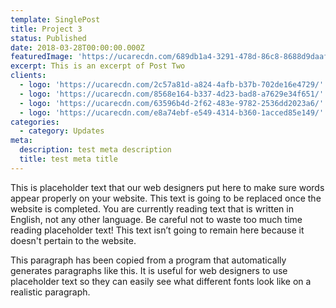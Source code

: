 ```yaml
---
template: SinglePost
title: Project 3
status: Published
date: 2018-03-28T00:00:00.000Z
featuredImage: 'https://ucarecdn.com/689db1a4-3291-478d-86c8-8688d9daaf97/'
excerpt: This is an excerpt of Post Two
clients:
  - logo: 'https://ucarecdn.com/2c57a81d-a824-4afb-b37b-702de16e4729/'
  - logo: 'https://ucarecdn.com/8568e164-b337-4d23-bad8-a7629e34f651/'
  - logo: 'https://ucarecdn.com/63596b4d-2f62-483e-9782-2536dd2023a6/'
  - logo: 'https://ucarecdn.com/e8a74ebf-e549-4314-b360-1acced85e149/'
categories:
  - category: Updates
meta:
  description: test meta description
  title: test meta title
---
```


This is placeholder text that our web designers put here to make sure words appear properly on your website. This text is going to be replaced once the website is completed. You are currently reading text that is written in English, not any other language. Be careful not to waste too much time reading placeholder text! This text isn’t going to remain here because it doesn't pertain to the website.

This paragraph has been copied from a program that automatically generates paragraphs like this. It is useful for web designers to use placeholder text so they can easily see what different fonts look like on a realistic paragraph.
